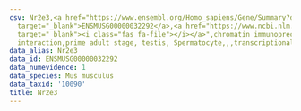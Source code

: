```yaml
---
csv: Nr2e3,<a href="https://www.ensembl.org/Homo_sapiens/Gene/Summary?db=core;g=ENSMUSG00000032292"
  target="_blank">ENSMUSG00000032292</a>,<a href="https://www.ncbi.nlm.nih.gov/pubmed/25450459"
  target="_blank"><i class="fas fa-file"></i></a>",chromatin immunoprecipitation assay,direct
  interaction,prime adult stage, testis, Spermatocyte,,,transcriptional regulation,
data_alias: Nr2e3
data_id: ENSMUSG00000032292
data_numevidence: 1
data_species: Mus musculus
data_taxid: '10090'
title: Nr2e3
---
```

